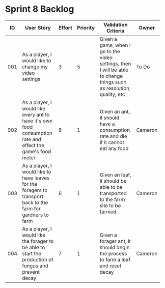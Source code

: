 # Sprint 8 Backlog
| ID | User Story | Effort | Priority | Validation Criteria | Owner |
|----|------------|--------|----------|---------------------|-------|
| 001 | As a player, I would like to change my video settings  | 3 | 5 | Given a game, when I go to the video settings, then I will be able to change things such as resolution, quality, etc | To Do | 
| 002 | As a player, I would like every ant to have it's own food consumption rate and effect the game's food meter | 8 | 1 | Given an ant, it should have a consumption rate and die if it cannot eat any food | Cameron |
| 003 | As a player, I would like to have leaves for the foragers to transport back to the farm for gardners to farm | 6 | 1 | Given an leaf, it should be able to be transported to the farm site to be farmed | Cameron | 
| 004 | As a player, I would like the forager to be able to start the production of fungus and prevent decay | 7 | 1 | Given a forager ant, it should begin the process to farm a leaf and reset decay | Cameron | 
